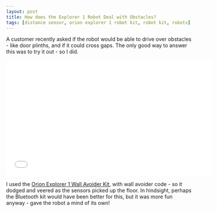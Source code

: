 ```yaml
---
layout: post
title: How does the Explorer 1 Robot Deal with Obstacles?
tags: [distance sensor, orion explorer 1 robot kit, robot kit, robots]
---
```

A customer recently asked if the robot would be able to drive over obstacles - like door plinths, and if it could cross gaps. The only good way to answer this was to try it out - so I did.

<p style="text-align: center;"><iframe width="560" height="315" src="//www.youtube.com/embed/ZHbM0xJXcKs?rel=0" frameborder="0" allowfullscreen="allowfullscreen"> </iframe></p>

I used the <a href="http://shop.orionrobots.co.uk/collections/all-robots-and-modules/products/orion-explorer-1-complete-wall-avoider-robot">Orion Explorer 1 Wall Avoider Kit</a>, with wall avoider code - so it dodged and veered as the sensors picked up the floor. In hindsight, perhaps the Bluetooth kit would have been better for this, but it was more fun anyway - gave the robot a mind of its own!

